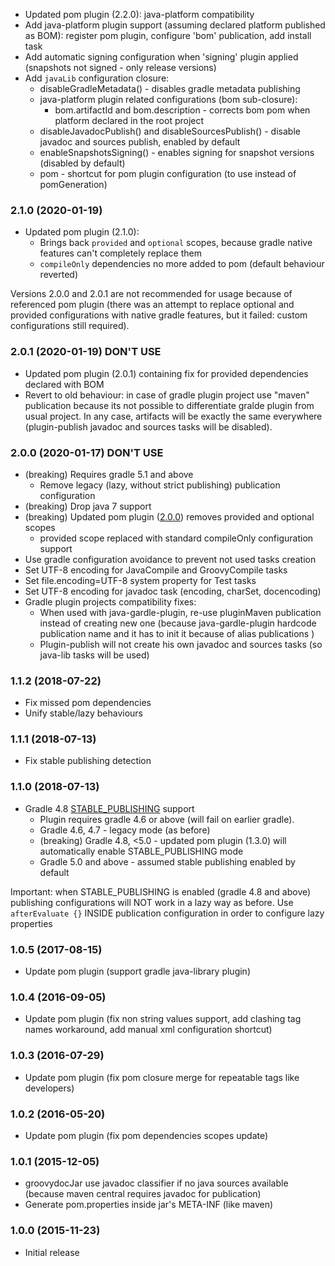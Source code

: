 * Updated pom plugin (2.2.0): java-platform compatibility
* Add java-platform plugin support (assuming declared platform published as BOM):
    register pom plugin, configure 'bom' publication, add install task
* Add automatic signing configuration when 'signing' plugin applied
  (snapshots not signed - only release versions)
* Add `javaLib` configuration closure:
    - disableGradleMetadata() - disables gradle metadata publishing
    - java-platform plugin related configurations (bom sub-closure):
        * bom.artifactId and bom.description - corrects bom pom when platform declared in the root project
    - disableJavadocPublish() and disableSourcesPublish() - disable javadoc and sources publish, enabled by default
    - enableSnapshotsSigning() - enables signing for snapshot versions (disabled by default)
    - pom - shortcut for pom plugin configuration (to use instead of pomGeneration)
    

### 2.1.0 (2020-01-19)
* Updated pom plugin (2.1.0): 
    - Brings back `provided` and `optional` scopes, because gradle native features can't completely replace them
    - `compileOnly` dependencies no more added to pom (default behaviour reverted)  

Versions 2.0.0 and 2.0.1 are not recommended for usage because of referenced pom plugin
(there was an attempt to replace optional and provided configurations with native gradle features, 
but it failed: custom configurations still required).

### 2.0.1 (2020-01-19) DON'T USE
* Updated pom plugin (2.0.1) containing fix for provided dependencies declared with BOM
* Revert to old behaviour: in case of gradle plugin project use "maven" publication because its not possible 
    to differentiate gralde plugin from usual project. In any case, artifacts will be exactly the same everywhere
    (plugin-publish javadoc and sources tasks will be disabled).  

### 2.0.0 (2020-01-17) DON'T USE
* (breaking) Requires gradle 5.1 and above
    - Remove legacy (lazy, without strict publishing) publication configuration 
* (breaking) Drop java 7 support
* (breaking) Updated pom plugin ([2.0.0](https://github.com/xvik/gradle-pom-plugin/releases/tag/2.0.0)) removes provided and optional scopes
    - provided scope replaced with standard compileOnly configuration support 
* Use gradle configuration avoidance to prevent not used tasks creation
* Set UTF-8 encoding for JavaCompile and GroovyCompile tasks
* Set file.encoding=UTF-8 system property for Test tasks
* Set UTF-8 encoding for javadoc task (encoding, charSet, docencoding) 
* Gradle plugin projects compatibility fixes:
    - When used with java-gardle-plugin, re-use pluginMaven publication instead of creating
        new one (because java-gardle-plugin hardcode publication name and it has to init it because of alias publications )
    - Plugin-publish will not create his own javadoc and sources tasks (so java-lib tasks will be used)

### 1.1.2 (2018-07-22)
* Fix missed pom dependencies
* Unify stable/lazy behaviours

### 1.1.1 (2018-07-13)
* Fix stable publishing detection

### 1.1.0 (2018-07-13)
* Gradle 4.8 [STABLE_PUBLISHING](https://docs.gradle.org/4.8/userguide/publishing_maven.html#publishing_maven:deferred_configuration) support
    - Plugin requires gradle 4.6 or above (will fail on earlier gradle).
    - Gradle 4.6, 4.7 - legacy mode (as before)
    - (breaking) Gradle 4.8, <5.0 - updated pom plugin (1.3.0) will automatically enable STABLE_PUBLISHING mode         
    - Gradle 5.0 and above - assumed stable publishing enabled by default

Important: when STABLE_PUBLISHING is enabled (gradle 4.8 and above) publishing configurations will NOT work 
in a lazy way as before. Use `afterEvaluate {}` INSIDE publication configuration in order to configure lazy properties               

### 1.0.5 (2017-08-15)
* Update pom plugin (support gradle java-library plugin)

### 1.0.4 (2016-09-05)
* Update pom plugin (fix non string values support, add clashing tag names workaround, add manual xml configuration shortcut)

### 1.0.3 (2016-07-29)
* Update pom plugin (fix pom closure merge for repeatable tags like developers)

### 1.0.2 (2016-05-20)
* Update pom plugin (fix pom dependencies scopes update)

### 1.0.1 (2015-12-05)
* groovydocJar use javadoc classifier if no java sources available (because maven central requires javadoc for publication)
* Generate pom.properties inside jar's META-INF (like maven)

### 1.0.0 (2015-11-23)
* Initial release
